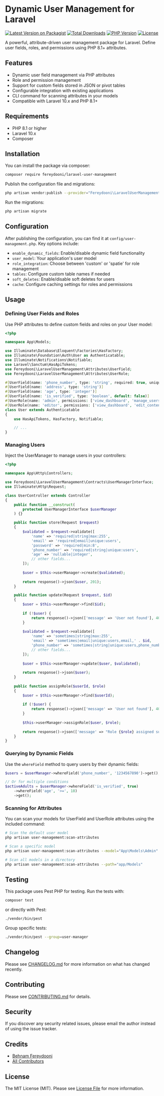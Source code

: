 # Dynamic User Management for Laravel

[![Latest Version on Packagist](https://img.shields.io/packagist/v/fereydooni/laravel-user-management.svg)](https://packagist.org/packages/fereydooni/laravel-user-management)
[![Total Downloads](https://img.shields.io/packagist/dt/fereydooni/laravel-user-management.svg)](https://packagist.org/packages/fereydooni/laravel-user-management)
[![PHP Version](https://img.shields.io/packagist/php-v/fereydooni/laravel-user-management.svg)](https://packagist.org/packages/fereydooni/laravel-user-management)
[![License](https://img.shields.io/github/license/fereydooni/laravel-user-management.svg)](LICENSE.md)

A powerful, attribute-driven user management package for Laravel. Define user fields, roles, and permissions using PHP 8.1+ attributes.

## Features

- Dynamic user field management via PHP attributes
- Role and permission management
- Support for custom fields stored in JSON or pivot tables
- Configurable integration with existing applications
- CLI command for scanning attributes in your models
- Compatible with Laravel 10.x and PHP 8.1+

## Requirements

- PHP 8.1 or higher
- Laravel 10.x
- Composer

## Installation

You can install the package via composer:

```bash
composer require fereydooni/laravel-user-management
```

Publish the configuration file and migrations:

```bash
php artisan vendor:publish --provider="Fereydooni\LaravelUserManagement\UserManagementServiceProvider"
```

Run the migrations:

```bash
php artisan migrate
```

## Configuration

After publishing the configuration, you can find it at `config/user-management.php`. Key options include:

- `enable_dynamic_fields`: Enable/disable dynamic field functionality
- `user_model`: Your application's user model
- `role_integration`: Choose between 'custom' or 'spatie' for role management
- `tables`: Configure custom table names if needed
- `soft_deletes`: Enable/disable soft deletes for users
- `cache`: Configure caching settings for roles and permissions

## Usage

### Defining User Fields and Roles

Use PHP attributes to define custom fields and roles on your User model:

```php
<?php

namespace App\Models;

use Illuminate\Database\Eloquent\Factories\HasFactory;
use Illuminate\Foundation\Auth\User as Authenticatable;
use Illuminate\Notifications\Notifiable;
use Laravel\Sanctum\HasApiTokens;
use Fereydooni\LaravelUserManagement\Attributes\UserField;
use Fereydooni\LaravelUserManagement\Attributes\UserRole;

#[UserField(name: 'phone_number', type: 'string', required: true, unique: true)]
#[UserField(name: 'address', type: 'string')]
#[UserField(name: 'age', type: 'integer')]
#[UserField(name: 'is_verified', type: 'boolean', default: false)]
#[UserRole(name: 'admin', permissions: ['view_dashboard', 'manage_users', 'manage_content'])]
#[UserRole(name: 'editor', permissions: ['view_dashboard', 'edit_content'])]
class User extends Authenticatable
{
    use HasApiTokens, HasFactory, Notifiable;

    // ...
}
```

### Managing Users

Inject the UserManager to manage users in your controllers:

```php
<?php

namespace App\Http\Controllers;

use Fereydooni\LaravelUserManagement\Contracts\UserManagerInterface;
use Illuminate\Http\Request;

class UserController extends Controller
{
    public function __construct(
        protected UserManagerInterface $userManager
    ) {}

    public function store(Request $request)
    {
        $validated = $request->validate([
            'name' => 'required|string|max:255',
            'email' => 'required|email|unique:users',
            'password' => 'required|min:8',
            'phone_number' => 'required|string|unique:users',
            'age' => 'nullable|integer',
            // other fields...
        ]);
        
        $user = $this->userManager->create($validated);
        
        return response()->json($user, 201);
    }

    public function update(Request $request, $id)
    {
        $user = $this->userManager->find($id);
        
        if (!$user) {
            return response()->json(['message' => 'User not found'], 404);
        }
        
        $validated = $request->validate([
            'name' => 'sometimes|string|max:255',
            'email' => 'sometimes|email|unique:users,email,' . $id,
            'phone_number' => 'sometimes|string|unique:users,phone_number,' . $id,
            // other fields...
        ]);
        
        $user = $this->userManager->update($user, $validated);
        
        return response()->json($user);
    }
    
    public function assignRole($userId, $role)
    {
        $user = $this->userManager->find($userId);
        
        if (!$user) {
            return response()->json(['message' => 'User not found'], 404);
        }
        
        $this->userManager->assignRole($user, $role);
        
        return response()->json(['message' => "Role {$role} assigned successfully"]);
    }
}
```

### Querying by Dynamic Fields

Use the `whereField` method to query users by their dynamic fields:

```php
$users = $userManager->whereField('phone_number', '1234567890')->get();

// Or for multiple conditions
$activeAdults = $userManager->whereField('is_verified', true)
    ->whereField('age', '>=', 18)
    ->get();
```

### Scanning for Attributes

You can scan your models for UserField and UserRole attributes using the included command:

```bash
# Scan the default user model
php artisan user-management:scan-attributes

# Scan a specific model
php artisan user-management:scan-attributes --model="App\Models\Admin"

# Scan all models in a directory
php artisan user-management:scan-attributes --path="app/Models"
```

## Testing

This package uses Pest PHP for testing. Run the tests with:

```bash
composer test
```

or directly with Pest:

```bash
./vendor/bin/pest
```

Group specific tests:

```bash
./vendor/bin/pest --group=user-manager
```

## Changelog

Please see [CHANGELOG.md](CHANGELOG.md) for more information on what has changed recently.

## Contributing

Please see [CONTRIBUTING.md](CONTRIBUTING.md) for details.

## Security

If you discover any security related issues, please email the author instead of using the issue tracker.

## Credits

- [Behnam Fereydooni](https://github.com/Behnamfe76)
- [All Contributors](../../contributors)

## License

The MIT License (MIT). Please see [License File](LICENSE) for more information. 